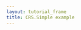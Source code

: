```yaml
---
layout: tutorial_frame
title: CRS.Simple example
---
```

<script>

	var map = L.map('m ', {
		crs: L.CRS.Simple
	});

	var bounds = [[0,0], [1000,1000]];
	var image = L.imageOverlay('uqm_map_full.png', bounds).addTo(map);

	map.fitBounds(bounds);

</script>
